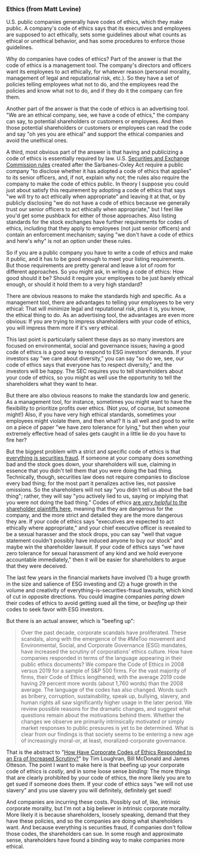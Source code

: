 
### Ethics (from Matt Levine)

U.S. public companies generally have codes of ethics, which they make public. A company's code of ethics says that its executives and employees are supposed to act ethically, sets some guidelines about what counts as ethical or unethical behavior, and has some procedures to enforce those guidelines.

Why do companies have codes of ethics? Part of the answer is that the code of ethics is a management tool. The company's directors and officers want its employees to act ethically, for whatever reason (personal morality, management of legal and reputational risk, etc.). So they have a set of policies telling employees what not to do, and the employees read the policies and know what not to do, and if they do it the company can fire them.

Another part of the answer is that the code of ethics is an advertising tool. "We are an ethical company, see, we have a code of ethics," the company can say, to potential shareholders or customers or employees. And then those potential shareholders or customers or employees can read the code and say "oh yes you are ethical" and support the ethical companies and avoid the unethical ones.

A third, most obvious part of the answer is that having and publicizing a code of ethics is essentially required by law. U.S. [Securities and Exchange Commission rules](https://www.sec.gov/rule-release/33-8177) created after the Sarbanes-Oxley Act require a public company "to disclose whether it has adopted a code of ethics that applies" to its senior officers, and, if not, explain why not; the rules also require the company to make the code of ethics public. In theory I suppose you could just about satisfy this requirement by adopting a code of ethics that says "we will try to act ethically when appropriate" and leaving it at that, or by publicly disclosing "we do not have a code of ethics because we generally trust our senior officers to act ethically when appropriate," but I feel like you'd get some pushback for either of those approaches. Also listing standards for the stock exchanges have further requirements for codes of ethics, including that they apply to employees (not just senior officers) and contain an enforcement mechanism; saying "we don't have a code of ethics and here's why" is not an option under these rules.

So if you are a public company you have to write a code of ethics and make it public, and it has to be good enough to meet your listing requirements. But those requirements are pretty general and leave a lot of room for different approaches. So you might ask, in writing a code of ethics: How good should it be? Should it require your employees to be just barely ethical enough, or should it hold them to a very high standard?

There are obvious reasons to make the standards high and specific. As a management tool, there are advantages to telling your employees to be very ethical: That will minimize legal and reputational risk, plus it is, you know, the ethical thing to do. As an advertising tool, the advantages are even more obvious: If you are trying to impress shareholders with your code of ethics, you will impress them more if it's very ethical.

This last point is particularly salient these days as so many investors are focused on environmental, social and governance issues; having a good code of ethics is a good way to respond to ESG investors' demands. If your investors say "we care about diversity," you can say "so do we, see, our code of ethics says that everyone has to respect diversity," and the investors will be happy. The SEC requires you to tell shareholders about your code of ethics, so you might as well use the opportunity to tell the shareholders what they want to hear.

But there are also obvious reasons to make the standards low and generic. As a management tool, for instance, sometimes you might want to have the flexibility to prioritize profits over ethics. (Not _you_, of course, but someone might!) Also, if you have very high ethical standards, sometimes your employees might violate them, and then what? It is all well and good to write on a piece of paper "we have zero tolerance for lying," but then when your extremely effective head of sales gets caught in a little lie do you have to fire her?

But the biggest problem with a strict and specific code of ethics is that [everything is securities fraud](https://www.bloomberg.com/opinion/articles/2021-02-03/goldman-sachs-goes-to-supreme-court-hedge-funds-won-on-gamestop-kkpoe6ws). If someone at your company does something bad and the stock goes down, your shareholders will sue, claiming in essence that you didn't tell them that you were doing the bad thing. Technically, though, securities law does not require companies to disclose every bad thing; for the most
part it penalizes active lies, not passive omissions. So the shareholders will not say "you didn't tell us about the bad thing"; rather, they will say "you actively lied to us, saying or implying that you were not doing the bad thing." Codes of ethics [are _very helpful_ to the shareholder plaintiffs here](https://www.bloomberg.com/opinion/articles/2020-05-01/it-doesn-t-pay-to-be-too-ethical), meaning that they are dangerous for the company, and the more strict and detailed they are the more dangerous they are. If your code of
ethics says "executives are expected to act ethically where appropriate," and your chief executive officer is revealed to be a sexual harasser and the stock drops, you can say "well that vague statement couldn't possibly have induced anyone to buy our stock" and maybe win the shareholder lawsuit. If your code of ethics says "we have zero tolerance for sexual harassment of any kind and we hold everyone
accountable immediately," then it will be easier for shareholders to argue that they were deceived.

The last few years in the financial markets have involved (1) a huge growth in the size and salience of ESG investing and (2) a huge growth in the volume and creativity of everything-is-securities-fraud lawsuits, which kind of cut in opposite directions. You could imagine companies _paring down_ their codes of ethics to avoid getting sued all the time, or _beefing up_ their codes to seek favor with ESG investors.

But there is an actual answer, which is "beefing up":

> Over the past decade, corporate scandals have proliferated. These scandals, along with the emergence of the #MeToo movement and Environmental,
> Social, and Corporate Governance (ESG) mandates, have increased the
> scrutiny of corporations' ethics culture. How have companies responded
> in terms of the language appearing in their public ethics documents? We
> compare the Code of Ethics in 2008 versus 2019 for a sample of S&P
> 500 firms. For the vast majority of firms, their Code of Ethics
> lengthened, with the average 2019 code having 29 percent more words
> (about 1,760 words) than the 2008 average. The language of the codes has
> also changed. Words such as bribery, corruption, sustainability, speak
> up, bullying, slavery, and human rights all saw significantly higher
> usage in the later period. We review possible reasons for the dramatic
> changes, and suggest what questions remain about the motivations behind
> them. Whether the changes we observe are primarily intrinsically
> motivated or simply market responses to public pressures is yet to be
> determined. What is clear from our findings is that society seems to be
> entering a new age of increasingly moral-or, at least,
> moralized-corporate governance.

That is the abstract to "[How Have Corporate Codes of Ethics Responded to an Era of Increased Scrutiny?](https://papers.ssrn.com/sol3/papers.cfm?abstract_id=3887743)"
by Tim Loughran, Bill McDonald and James Otteson. The point I want to
make here is that beefing up your corporate code of ethics is _costly_, and in some loose sense _binding:_
The more things that are clearly prohibited by your code of ethics, the
more likely you are to get sued if someone does them. If your code of
ethics says "we will not use slavery" and you use slavery you will
definitely, definitely get sued!

And
companies are incurring these costs. Possibly out of, like, intrinsic
corporate morality, but I'm not a big believer in intrinsic corporate
morality. More likely it is because shareholders, loosely speaking,
demand that they have these policies, and so the companies are doing
what shareholders want. And because everything is securities fraud,
if companies don't follow those codes, the shareholders can sue. In some
rough and approximate sense, shareholders have found a binding way to
make companies more ethical.
